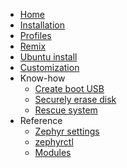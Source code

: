 -   [Home](index.md)
-   [Installation](install.md)
-   [Profiles](profiles.md)
-   [Remix](remix.md)
-   [Ubuntu install](ubuntu.md)
-   [Customization](customize.md)
-   Know-how
    -   [Create boot USB](know-how/create-boot-usb.md)
    -   [Securely erase disk](know-how/erase-disk.md)
    -   [Rescue system](know-how/rescue.md)
-   Reference
    -   [Zephyr settings](reference/configs.md)
    -   [zephyrctl](reference/zephyrctl.md)
    -   [Modules](reference/modules.md)
